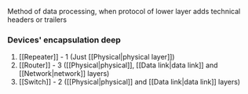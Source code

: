 Method of data processing, when protocol of lower layer adds technical headers or trailers

### Devices'  encapsulation deep
1) [[Repeater]] - 1 (Just [[Physical|physical layer]])
2) [[Router]] - 3 ([[Physical|physical]], [[Data link|data link]] and [[Network|network]] layers)
3) [[Switch]] - 2 ([[Physical|physical]] and [[Data link|data link]] layers)

